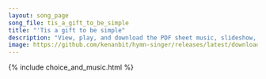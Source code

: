 ```yaml
---
layout: song_page
song_file: tis_a_gift_to_be_simple
title: "'Tis a gift to be simple"
description: "View, play, and download the PDF sheet music, slideshow, and audio. Lyrics: 'Tis a gift to be simple, 'tis a gift to be free, 'tis a gift to come down where we ought to be. And when we find ourselves in the place just right 't... english secular 4part"
image: https://github.com/kenanbit/hymn-singer/releases/latest/download/tis_a_gift_to_be_simple-trad.png
---
```


{% include choice_and_music.html %}